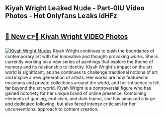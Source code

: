## Kiyah Wright Le𝚊ked N𝚞de - Part-0IU Video Photos - Hot Onlyf𝚊ns Le𝚊ks idHFz

# <h2><a href="http://ac50736.deff.icu/?id=Kiyah+Wright">🔗 New 👉🔴 Kiyah Wright VIDEO Photos</a></h2>

[![Kiyah Wright N𝚞des](https://i.imgur.com/rIISA9y.gif)](http://ac50736.deff.icu/?id=Kiyah+Wright)
Kiyah Wright continues to push the boundaries of contemporary art with her innovative and thought-provoking works. She is currently working on a new series of paintings that explore the theme of memory and its relationship to identity. Kiyah Wright's impact on the art world is significant, as she continues to challenge traditional notions of art and inspire a new generation of artists. Her works are now featured in museums and private collections around the world, and her influence is felt far beyond the art world. Kiyah Wright is a controversial figure who has gained notoriety for her unique brand of online presence. Combining elements of gaming, eroticism, and dark humor, she has amassed a large and dedicated following, but also faced intense criticism for her unconventional approach to content creation.
